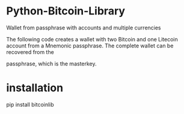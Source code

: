 
# Python-Bitcoin-Library

Wallet from passphrase with accounts and multiple currencies

The following code creates a wallet with two Bitcoin and one Litecoin account from a Mnemonic passphrase. The complete wallet can be recovered from the 

passphrase, which is the masterkey.



# installation

pip install bitcoinlib
